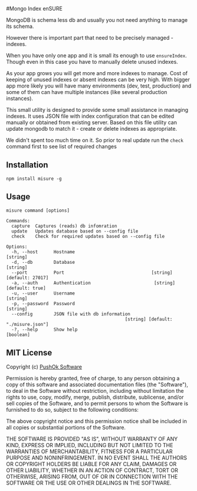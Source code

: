 #Mongo Index enSURE

MongoDB is schema less db and usually you not need anything to manage its schema.

However there is important part that need to be precisely managed - indexes.

When you have only one app and it is small its enough to use `ensureIndex`. Though
even in this case you have to manually delete unused indexes.

As your app grows you will get more and more indexes to manage. Cost of keeping of
unused indexes or absent indexes can be very high. With bigger app more likely
you will have many environments (dev, test, production) and some of them can
have multiple instances (like several production instances).

This small utility is designed to provide some small assistance in managing indexes.
It uses JSON file with index configuration that can be edited manually or obtained
from existing server. Based on this file utility can update mongodb to match it -
create or delete indexes as appropriate.

We didn't spent too much time on it. So prior to real update run the `check` command
first to see list of required changes

## Installation

`npm install misure -g`

## Usage

```
misure command [options]
```

```
Commands:
  capture  Captures (reads) db infomration
  update   Updates database based on --config file
  check    Check for required updates based on --config file

Options:
  -h, --host      Hostname                                              [string]
  -d, --db        Database                                              [string]
  --port          Port                                 [string] [default: 27017]
  -a, --auth      Authentication                        [string] [default: true]
  -u, --user      Username                                              [string]
  -p, --password  Password                                              [string]
  --config        JSON file with db information
                                             [string] [default: "./misure.json"]
  -?, --help      Show help                                            [boolean]
```

## MIT License

Copyright (c) [PushOk Software](http://www.pushok.com)

Permission is hereby granted, free of charge, to any person obtaining a copy of
this software and associated documentation files (the "Software"), to deal in
the Software without restriction, including without limitation the rights to use,
copy, modify, merge, publish, distribute, sublicense, and/or sell copies of
the Software, and to permit persons to whom the Software is furnished to do so,
subject to the following conditions:

The above copyright notice and this permission notice shall be included in all
copies or substantial portions of the Software.

THE SOFTWARE IS PROVIDED "AS IS", WITHOUT WARRANTY OF ANY KIND, EXPRESS OR
IMPLIED, INCLUDING BUT NOT LIMITED TO THE WARRANTIES OF MERCHANTABILITY,
FITNESS FOR A PARTICULAR PURPOSE AND NONINFRINGEMENT. IN NO EVENT SHALL THE
AUTHORS OR COPYRIGHT HOLDERS BE LIABLE FOR ANY CLAIM, DAMAGES OR OTHER LIABILITY,
WHETHER IN AN ACTION OF CONTRACT, TORT OR OTHERWISE, ARISING FROM, OUT OF OR IN
CONNECTION WITH THE SOFTWARE OR THE USE OR OTHER DEALINGS IN THE SOFTWARE.
